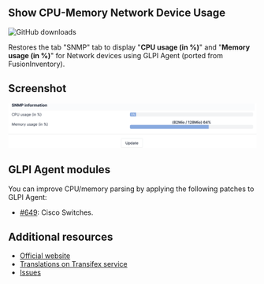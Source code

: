 ## Show CPU-Memory Network Device Usage
![GitHub downloads](https://img.shields.io/github/downloads/eduardomozart/swcpuram/total.svg)

Restores the tab "SNMP" tab to display "**CPU usage (in %)**" and "**Memory usage (in %)**" for Network devices using GLPI Agent (ported from FusionInventory).

## Screenshot

![Show CPU-Memory Network Device Usage](screenshots/swcpuram.png)

## GLPI Agent modules

You can improve CPU/memory parsing by applying the following patches to GLPI Agent:

  * [#649](https://github.com/glpi-project/glpi-agent/pull/649): Cisco Switches.

## Additional resources

* [Official website](https://github.com/eduardomozart/swcpuram)
* [Translations on Transifex service](https://www.transifex.com/eduardomozart/swcpuram/content/)
* [Issues](https://github.com/eduardomozart/swcpuram/issues)
